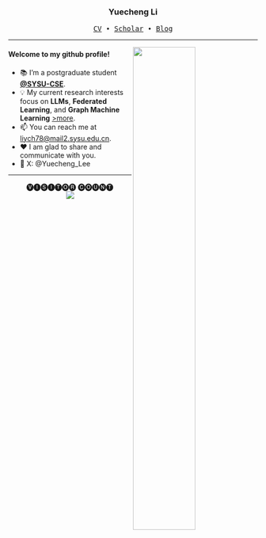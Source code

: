 <h3 align="center"> Yuecheng Li </h3>


<p align="center">
  <samp>
    <a href="https://drive.google.com/file/d/1762-aWvSCyWuEL4dHh9t0W4Y-ICQcURI/view?usp=sharing">CV</a> ∙ 
    <a href="https://scholar.google.com/citations?user=t73_KbYAAAAJ&hl">Scholar</a> ∙
    <a href="https://blog.csdn.net/m0_50826544?spm=1000.2115.3001.5343">Blog</a> 
  </samp>
</p>


---

<img align="right" src="https://github-readme-stats.vercel.app/api?username=6lyc&show_icons=true&hide_border=true&theme=merko" width="50%">


#### Welcome to my github profile!
<!-- languages:start -->
<!-- prettier-ignore-start -->
<!-- markdownlint-disable -->
- 📚 I’m a postgraduate student [**@SYSU-CSE**](https://cse.sysu.edu.cn/).
- 💡 My current research interests focus on **LLMs**, **Federated Learning**, and **Graph Machine Learning** [>more](https://scholar.google.com/citations?user=t73_KbYAAAAJ&hl).
- 📫 You can reach me at [liych78@mail2.sysu.edu.cn](mailto:liych78@mail2.sysu.edu.cn).
- ❤️ I am glad to share and communicate with you.
- 💬 X: @Yuecheng_Lee

<!-- markdownlint-restore -->
<!-- prettier-ignore-end -->
<!-- languages:end -->

---

<p align="center"> 
 🅥🅘🅢🅘🅣🅞🅡 🅒🅞🅤🅝🅣<br>
  <img src="https://profile-counter.glitch.me/6lyc/count.svg"/>
  </p>

